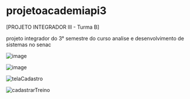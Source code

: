 # projetoacademiapi3

[PROJETO INTEGRADOR III - Turma B]

projeto integrador do 3° semestre do curso analise e desenvolvimento de sistemas no senac


![image](https://user-images.githubusercontent.com/104398219/225457870-35c5fde0-a9a0-4688-9ae8-c15ffd43ae8d.png)

![image](https://user-images.githubusercontent.com/104398104/225458719-cc1c571e-b75a-423f-9a25-29027cccb9f6.png)

![telaCadastro](https://user-images.githubusercontent.com/104325185/225460401-569ea19e-49da-45a8-826c-b6942b98e2ea.png)

![cadastrarTreino](https://user-images.githubusercontent.com/104325185/225461349-86ee9d46-f8b9-471c-93ad-3578ba13295c.png)
